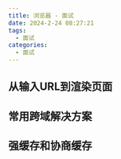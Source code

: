 ```yaml
---
title: 浏览器 - 面试
date: 2024-2-24 08:27:21
tags:
  - 面试
categories:
  - 面试
---
```


## 从输入URL到渲染页面

## 常用跨域解决方案

## 强缓存和协商缓存
